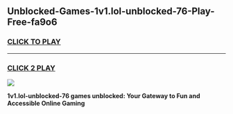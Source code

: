 
## Unblocked-Games-1v1.lol-unblocked-76-Play-Free-fa9o6
<h3>
<a href="https://premium76.site?title=1v1.lol-unblocked-76&ref=12A">CLICK TO PLAY</a></h3>
<hr>

<h3>
<a href="https://premium76.site?title=1v1.lol-unblocked-76&ref=12A">CLICK 2 PLAY</a>
  
</h3>

<a href="https://premium76.site?title=1v1.lol-unblocked-76&ref=12A"><img src="https://clearcache.store/games.png"></a>


**1v1.lol-unblocked-76 games unblocked: Your Gateway to Fun and Accessible Online Gaming**
